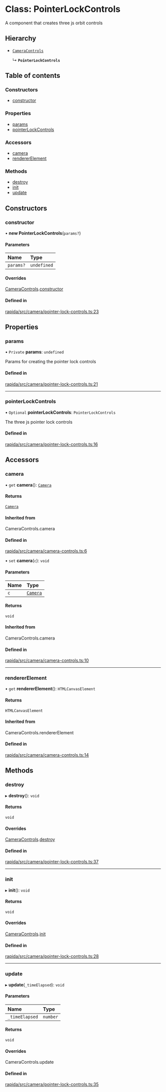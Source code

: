 # Class: PointerLockControls

A component that creates three js orbit controls

## Hierarchy

- [`CameraControls`](CameraControls.md)

  ↳ **`PointerLockControls`**

## Table of contents

### Constructors

- [constructor](PointerLockControls.md#constructor)

### Properties

- [params](PointerLockControls.md#params)
- [pointerLockControls](PointerLockControls.md#pointerlockcontrols)

### Accessors

- [camera](PointerLockControls.md#camera)
- [rendererElement](PointerLockControls.md#rendererelement)

### Methods

- [destroy](PointerLockControls.md#destroy)
- [init](PointerLockControls.md#init)
- [update](PointerLockControls.md#update)

## Constructors

### constructor

• **new PointerLockControls**(`params?`)

#### Parameters

| Name | Type |
| :------ | :------ |
| `params?` | `undefined` |

#### Overrides

[CameraControls](CameraControls.md).[constructor](CameraControls.md#constructor)

#### Defined in

[rapida/src/camera/pointer-lock-controls.ts:23](https://gitlab.com/rapidajs/rapida/-/blob/b5e99c9/packages/rapida/src/camera/pointer-lock-controls.ts#L23)

## Properties

### params

• `Private` **params**: `undefined`

Params for creating the pointer lock controls

#### Defined in

[rapida/src/camera/pointer-lock-controls.ts:21](https://gitlab.com/rapidajs/rapida/-/blob/b5e99c9/packages/rapida/src/camera/pointer-lock-controls.ts#L21)

___

### pointerLockControls

• `Optional` **pointerLockControls**: `PointerLockControls`

The three js pointer lock controls

#### Defined in

[rapida/src/camera/pointer-lock-controls.ts:16](https://gitlab.com/rapidajs/rapida/-/blob/b5e99c9/packages/rapida/src/camera/pointer-lock-controls.ts#L16)

## Accessors

### camera

• `get` **camera**(): [`Camera`](Camera.md)

#### Returns

[`Camera`](Camera.md)

#### Inherited from

CameraControls.camera

#### Defined in

[rapida/src/camera/camera-controls.ts:6](https://gitlab.com/rapidajs/rapida/-/blob/b5e99c9/packages/rapida/src/camera/camera-controls.ts#L6)

• `set` **camera**(`c`): `void`

#### Parameters

| Name | Type |
| :------ | :------ |
| `c` | [`Camera`](Camera.md) |

#### Returns

`void`

#### Inherited from

CameraControls.camera

#### Defined in

[rapida/src/camera/camera-controls.ts:10](https://gitlab.com/rapidajs/rapida/-/blob/b5e99c9/packages/rapida/src/camera/camera-controls.ts#L10)

___

### rendererElement

• `get` **rendererElement**(): `HTMLCanvasElement`

#### Returns

`HTMLCanvasElement`

#### Inherited from

CameraControls.rendererElement

#### Defined in

[rapida/src/camera/camera-controls.ts:14](https://gitlab.com/rapidajs/rapida/-/blob/b5e99c9/packages/rapida/src/camera/camera-controls.ts#L14)

## Methods

### destroy

▸ **destroy**(): `void`

#### Returns

`void`

#### Overrides

[CameraControls](CameraControls.md).[destroy](CameraControls.md#destroy)

#### Defined in

[rapida/src/camera/pointer-lock-controls.ts:37](https://gitlab.com/rapidajs/rapida/-/blob/b5e99c9/packages/rapida/src/camera/pointer-lock-controls.ts#L37)

___

### init

▸ **init**(): `void`

#### Returns

`void`

#### Overrides

[CameraControls](CameraControls.md).[init](CameraControls.md#init)

#### Defined in

[rapida/src/camera/pointer-lock-controls.ts:28](https://gitlab.com/rapidajs/rapida/-/blob/b5e99c9/packages/rapida/src/camera/pointer-lock-controls.ts#L28)

___

### update

▸ **update**(`_timeElapsed`): `void`

#### Parameters

| Name | Type |
| :------ | :------ |
| `_timeElapsed` | `number` |

#### Returns

`void`

#### Overrides

CameraControls.update

#### Defined in

[rapida/src/camera/pointer-lock-controls.ts:35](https://gitlab.com/rapidajs/rapida/-/blob/b5e99c9/packages/rapida/src/camera/pointer-lock-controls.ts#L35)
